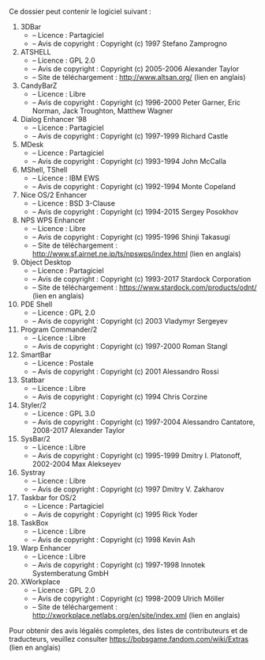 ﻿Ce dossier peut contenir le logiciel suivant :

1. 3DBar
   - – Licence : Partagiciel
   - – Avis de copyright : Copyright (c) 1997 Stefano Zamprogno
2. ATSHELL
   - – Licence : GPL 2.0
   - – Avis de copyright : Copyright (c) 2005-2006 Alexander Taylor
   - – Site de téléchargement : http://www.altsan.org/ (lien en anglais)
3. CandyBarZ
   - – Licence : Libre
   - – Avis de copyright : Copyright (c) 1996-2000 Peter Garner, Eric Norman, Jack Troughton, Matthew Wagner
4. Dialog Enhancer '98
   - – Licence : Partagiciel
   - – Avis de copyright : Copyright (c) 1997-1999 Richard Castle
5. MDesk
   - – Licence : Partagiciel
   - – Avis de copyright : Copyright (c) 1993-1994 John McCalla
6. MShell, TShell
   - – Licence : IBM EWS
   - – Avis de copyright : Copyright (c) 1992-1994 Monte Copeland
7. Nice OS/2 Enhancer
   - – Licence : BSD 3-Clause
   - – Avis de copyright : Copyright (c) 1994-2015 Sergey Posokhov
8. NPS WPS Enhancer
   - – Licence : Libre
   - – Avis de copyright : Copyright (c) 1995-1996 Shinji Takasugi
   - – Site de téléchargement : http://www.sf.airnet.ne.jp/ts/npswps/index.html (lien en anglais)
9. Object Desktop
   - – Licence : Partagiciel
   - – Avis de copyright : Copyright (c) 1993-2017 Stardock Corporation
   - – Site de téléchargement : https://www.stardock.com/products/odnt/ (lien en anglais)
10. PDE Shell
    - – Licence : GPL 2.0
    - – Avis de copyright : Copyright (c) 2003 Vladymyr Sergeyev
11. Program Commander/2
    - – Licence : Libre
    - – Avis de copyright : Copyright (c) 1997-2000 Roman Stangl
12. SmartBar
    - – Licence : Postale
    - – Avis de copyright : Copyright (c) 2001 Alessandro Rossi
13. Statbar
    - – Licence : Libre
    - – Avis de copyright : Copyright (c) 1994 Chris Corzine
14. Styler/2
    - – Licence : GPL 3.0
    - – Avis de copyright : Copyright (c) 1997-2004 Alessandro Cantatore, 2008-2017 Alexander Taylor
15. SysBar/2
    - – Licence : Libre
    - – Avis de copyright : Copyright (c) 1995-1999 Dmitry I. Platonoff, 2002-2004 Max Alekseyev
16. Systray
    - – Licence : Libre
    - – Avis de copyright : Copyright (c) 1997 Dmitry V. Zakharov
17. Taskbar for OS/2
    - – Licence : Partagiciel
    - – Avis de copyright : Copyright (c) 1995 Rick Yoder
18. TaskBox
    - – Licence : Libre
    - – Avis de copyright : Copyright (c) 1998 Kevin Ash
19. Warp Enhancer
    - – Licence : Libre
    - – Avis de copyright : Copyright (c) 1997-1998 Innotek Systemberatung GmbH
20. XWorkplace
    - – Licence : GPL 2.0
    - – Avis de copyright : Copyright (c) 1998-2009 Ulrich Möller
    - – Site de téléchargement : http://xworkplace.netlabs.org/en/site/index.xml (lien en anglais)

Pour obtenir des avis légalés completes, des listes de contributeurs et de traducteurs, veuillez consulter https://bobsgame.fandom.com/wiki/Extras (lien en anglais)
